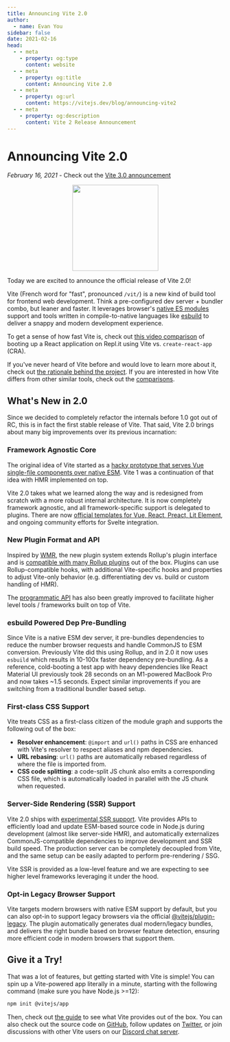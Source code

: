 ```yaml
---
title: Announcing Vite 2.0
author:
  - name: Evan You
sidebar: false
date: 2021-02-16
head:
  - - meta
    - property: og:type
      content: website
  - - meta
    - property: og:title
      content: Announcing Vite 2.0
  - - meta
    - property: og:url
      content: https://vitejs.dev/blog/announcing-vite2
  - - meta
    - property: og:description
      content: Vite 2 Release Announcement
---
```


# Announcing Vite 2.0

_February 16, 2021_ - Check out the [Vite 3.0 announcement](./announcing-vite3.md)

<p style="text-align:center">
  <img src="/logo.svg" style="height:200px">
</p>

Today we are excited to announce the official release of Vite 2.0!

Vite (French word for "fast", pronounced `/vit/`) is a new kind of build tool for frontend web development. Think a pre-configured dev server + bundler combo, but leaner and faster. It leverages browser's [native ES modules](https://developer.mozilla.org/en-US/docs/Web/JavaScript/Guide/Modules) support and tools written in compile-to-native languages like [esbuild](https://esbuild.github.io/) to deliver a snappy and modern development experience.

To get a sense of how fast Vite is, check out [this video comparison](https://twitter.com/amasad/status/1355379680275128321) of booting up a React application on Repl.it using Vite vs. `create-react-app` (CRA).

If you've never heard of Vite before and would love to learn more about it, check out [the rationale behind the project](https://vitejs.dev/guide/why.html). If you are interested in how Vite differs from other similar tools, check out the [comparisons](https://vitejs.dev/guide/comparisons.html).

## What's New in 2.0

Since we decided to completely refactor the internals before 1.0 got out of RC, this is in fact the first stable release of Vite. That said, Vite 2.0 brings about many big improvements over its previous incarnation:

### Framework Agnostic Core

The original idea of Vite started as a [hacky prototype that serves Vue single-file components over native ESM](https://github.com/vuejs/vue-dev-server). Vite 1 was a continuation of that idea with HMR implemented on top.

Vite 2.0 takes what we learned along the way and is redesigned from scratch with a more robust internal architecture. It is now completely framework agnostic, and all framework-specific support is delegated to plugins. There are now [official templates for Vue, React, Preact, Lit Element](https://github.com/vitejs/vite/tree/main/packages/create-vite), and ongoing community efforts for Svelte integration.

### New Plugin Format and API

Inspired by [WMR](https://github.com/preactjs/wmr), the new plugin system extends Rollup's plugin interface and is [compatible with many Rollup plugins](https://vite-rollup-plugins.patak.dev/) out of the box. Plugins can use Rollup-compatible hooks, with additional Vite-specific hooks and properties to adjust Vite-only behavior (e.g. differentiating dev vs. build or custom handling of HMR).

The [programmatic API](https://vitejs.dev/guide/api-javascript.html) has also been greatly improved to facilitate higher level tools / frameworks built on top of Vite.

### esbuild Powered Dep Pre-Bundling

Since Vite is a native ESM dev server, it pre-bundles dependencies to reduce the number browser requests and handle CommonJS to ESM conversion. Previously Vite did this using Rollup, and in 2.0 it now uses `esbuild` which results in 10-100x faster dependency pre-bundling. As a reference, cold-booting a test app with heavy dependencies like React Material UI previously took 28 seconds on an M1-powered MacBook Pro and now takes ~1.5 seconds. Expect similar improvements if you are switching from a traditional bundler based setup.

### First-class CSS Support

Vite treats CSS as a first-class citizen of the module graph and supports the following out of the box:

- **Resolver enhancement**: `@import` and `url()` paths in CSS are enhanced with Vite's resolver to respect aliases and npm dependencies.
- **URL rebasing**: `url()` paths are automatically rebased regardless of where the file is imported from.
- **CSS code splitting**: a code-split JS chunk also emits a corresponding CSS file, which is automatically loaded in parallel with the JS chunk when requested.

### Server-Side Rendering (SSR) Support

Vite 2.0 ships with [experimental SSR support](https://vitejs.dev/guide/ssr.html). Vite provides APIs to efficiently load and update ESM-based source code in Node.js during development (almost like server-side HMR), and automatically externalizes CommonJS-compatible dependencies to improve development and SSR build speed. The production server can be completely decoupled from Vite, and the same setup can be easily adapted to perform pre-rendering / SSG.

Vite SSR is provided as a low-level feature and we are expecting to see higher level frameworks leveraging it under the hood.

### Opt-in Legacy Browser Support

Vite targets modern browsers with native ESM support by default, but you can also opt-in to support legacy browsers via the official [@vitejs/plugin-legacy](https://github.com/vitejs/vite/tree/main/packages/plugin-legacy). The plugin automatically generates dual modern/legacy bundles, and delivers the right bundle based on browser feature detection, ensuring more efficient code in modern browsers that support them.

## Give it a Try!

That was a lot of features, but getting started with Vite is simple! You can spin up a Vite-powered app literally in a minute, starting with the following command (make sure you have Node.js >=12):

```bash
npm init @vitejs/app
```

Then, check out [the guide](https://vitejs.dev/guide/) to see what Vite provides out of the box. You can also check out the source code on [GitHub](https://github.com/vitejs/vite), follow updates on [Twitter](https://twitter.com/vite_js), or join discussions with other Vite users on our [Discord chat server](http://chat.vitejs.dev/).
